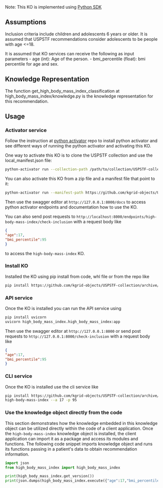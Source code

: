 Note: This KO is implemented using [Python SDK](https://github.com/kgrid/python-sdk)

## Assumptions
Inclusion criteria include children and adolescents 6 years or older. It is assumed that USPSTF recommendations consider adolescents to be people with age <=18.

It is assumed that KO services can receive the following as input parameters
    - age (int): Age of the person.
    - bmi_percentile (float): bmi percentile for age and sex.

## Knowledge Representation
The function get_high_body_mass_index_classification at high_body_mass_index/knowledge.py is the knowledge representation for this recommendation.

## Usage
### Activator service
Follow the instruction at [python activator](https://github.com/kgrid/python-activator/blob/main/README.md) repo to install python activator and see different ways of running the python activator and activating this KO.

One way to activate this KO is to clone the USPSTF collection and use the local_manifest.json file: 
```bash
python-activator run --collection-path /path/to/collection/USPSTF-collection
```

You can also activate this KO from a zip file and a manifest file that point to it:
```bash
python-activator run --manifest-path https://github.com/kgrid-objects/USPSTF-collection/releases/download/1.0/manifest.json
```

Then use the swagger editor at `http://127.0.0.1:8000/docs` to access python activator endpoints and documentation how to use the KO.

You can also send post requests to `http://localhost:8000/endpoints/high-body-mass-index/check-inclusion` with a request body like
```json
{
"age":17,
"bmi_percentile":95
}
```
to access the `high-body-mass-index` KO.

### Install KO
Installed the KO using pip install from code, whl file or from the repo like
```bash
pip install https://github.com/kgrid-objects/USPSTF-collection/archive/refs/heads/testSDK.zip#subdirectory=high-body-mass-index
```
### API service
Once the KO is installed you can run the API service using
```bash
pip install uvicorn 
uvicorn high_body_mass_index.high_body_mass_index:app
```

Then use the swagger editor at `http://127.0.0.1:8000` or send post requests to `http://127.0.0.1:8000/check-inclusion` with a request body like
```json
{
"age":17,
"bmi_percentile":95
}
``` 

### CLI service
Once the KO is installed use the cli service like
```bash
pip install https://github.com/kgrid-objects/USPSTF-collection/archive/refs/heads/testSDK.zip#subdirectory=high-body-mass-index
high-body-mass-index --a 17 -p 95
```
### Use the knowledge object directly from the code
This section demonstrates how the knowledge embedded in this knowledge object can be utilized directly within the code of a client application. Once the `high-body-mass-index` knowledge object is installed, the client application can import it as a package and access its modules and functions. The following code snippet imports knowledge object and runs its functions passing in a patient's data to obtain recommendation information.

```python
import json
from high_body_mass_index import high_body_mass_index

print(high_body_mass_index.get_version())
print(json.dumps(high_body_mass_index.execute({"age":17,"bmi_percentile": 95}), indent=4))
```